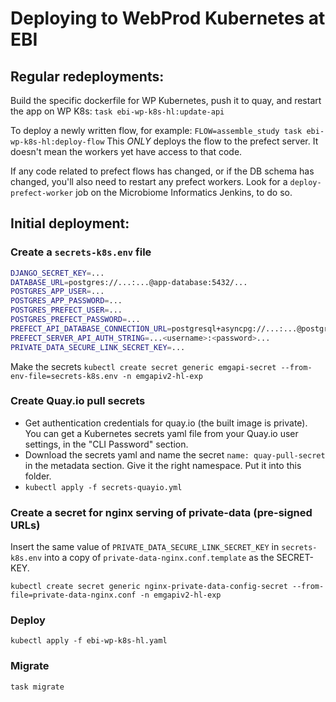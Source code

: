 # Deploying to WebProd Kubernetes at EBI

## Regular redeployments:
Build the specific dockerfile for WP Kubernetes, push it to quay, and restart the app on WP K8s:
`task ebi-wp-k8s-hl:update-api`

To deploy a newly written flow, for example:
`FLOW=assemble_study task ebi-wp-k8s-hl:deploy-flow`
This *ONLY* deploys the flow to the prefect server. It doesn't mean the workers yet have access to that code.

If any code related to prefect flows has changed, or if the DB schema has changed, you'll also need to restart any prefect workers.
Look for a `deploy-prefect-worker` job on the Microbiome Informatics Jenkins, to do so.

## Initial deployment:

### Create a `secrets-k8s.env` file
```bash
DJANGO_SECRET_KEY=...
DATABASE_URL=postgres://...:...@app-database:5432/...
POSTGRES_APP_USER=...
POSTGRES_APP_PASSWORD=...
POSTGRES_PREFECT_USER=...
POSTGRES_PREFECT_PASSWORD=...
PREFECT_API_DATABASE_CONNECTION_URL=postgresql+asyncpg://...:...@postgres-prefect:5432/...
PREFECT_SERVER_API_AUTH_STRING=...<username>:<password>...
PRIVATE_DATA_SECURE_LINK_SECRET_KEY=...
```

Make the secrets
`kubectl create secret generic emgapi-secret --from-env-file=secrets-k8s.env -n emgapiv2-hl-exp`

### Create Quay.io pull secrets
* Get authentication credentials for quay.io (the built image is private). You can get a Kubernetes secrets yaml file from your Quay.io user settings, in the "CLI Password" section.
* Download the secrets yaml and name the secret `name: quay-pull-secret` in the metadata section. Give it the right namespace. Put it into this folder.
* `kubectl apply -f secrets-quayio.yml`

### Create a secret for nginx serving of private-data (pre-signed URLs)
Insert the same value of `PRIVATE_DATA_SECURE_LINK_SECRET_KEY` in `secrets-k8s.env` into a copy of `private-data-nginx.conf.template` as the SECRET-KEY.

`kubectl create secret generic nginx-private-data-config-secret --from-file=private-data-nginx.conf -n emgapiv2-hl-exp`

### Deploy
`kubectl apply -f ebi-wp-k8s-hl.yaml`

### Migrate
`task migrate`
